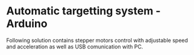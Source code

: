 # Automatic targetting system - Arduino

Following solution contains stepper motors control with adjustable speed and acceleration as well as USB comunication with PC.
